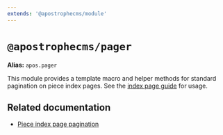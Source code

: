 ```yaml
---
extends: '@apostrophecms/module'
---
```


# `@apostrophecms/pager`

**Alias:** `apos.pager`

<AposRefExtends :module="$frontmatter.extends" />

This module provides a template macro and helper methods for standard pagination on piece index pages. See the [index page guide](/guide/piece-pages.md#pagination) for usage.

## Related documentation

- [Piece index page pagination](/guide/piece-pages.md#pagination)
